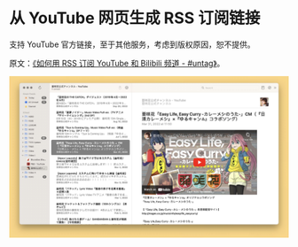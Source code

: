 # 从 YouTube 网页生成 RSS 订阅链接

支持 YouTube 官方链接，至于其他服务，考虑到版权原因，恕不提供。

原文：[《如何用 RSS 订阅 YouTube 和 Bilibili 频道 - #untag》](https://utgd.net/article/9892)。

![title](img.jpeg)